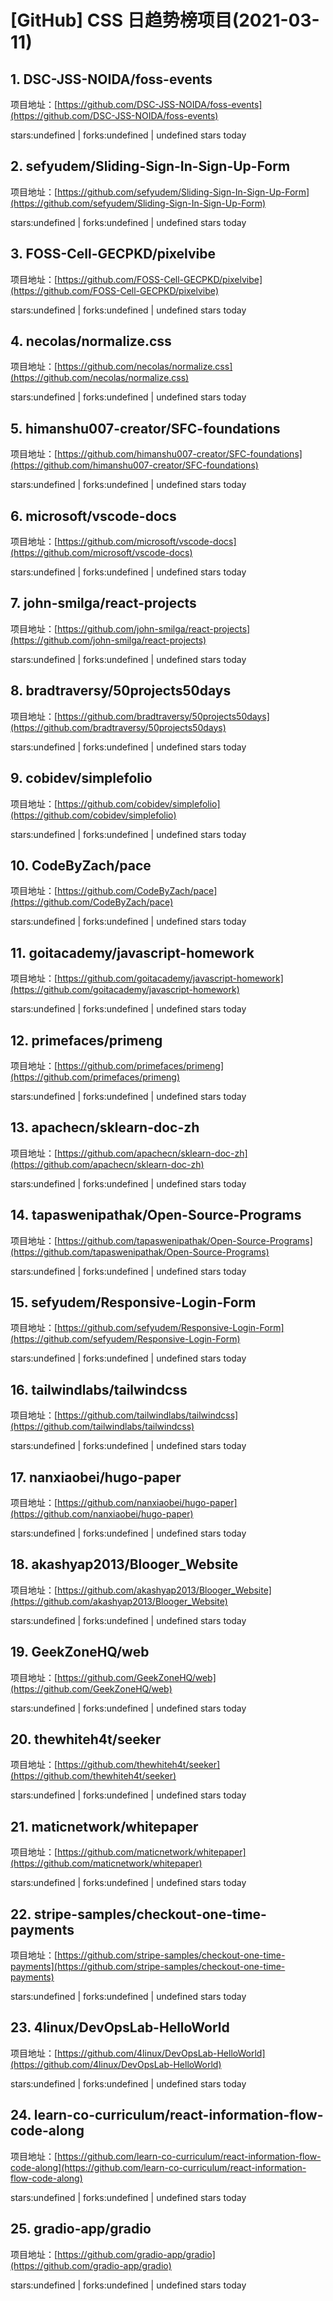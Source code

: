 # [GitHub] CSS 日趋势榜项目(2021-03-11)

## 1. DSC-JSS-NOIDA/foss-events 

项目地址：[https://github.com/DSC-JSS-NOIDA/foss-events](https://github.com/DSC-JSS-NOIDA/foss-events)

stars:undefined | forks:undefined | undefined stars today 



## 2. sefyudem/Sliding-Sign-In-Sign-Up-Form 

项目地址：[https://github.com/sefyudem/Sliding-Sign-In-Sign-Up-Form](https://github.com/sefyudem/Sliding-Sign-In-Sign-Up-Form)

stars:undefined | forks:undefined | undefined stars today 



## 3. FOSS-Cell-GECPKD/pixelvibe 

项目地址：[https://github.com/FOSS-Cell-GECPKD/pixelvibe](https://github.com/FOSS-Cell-GECPKD/pixelvibe)

stars:undefined | forks:undefined | undefined stars today 



## 4. necolas/normalize.css 

项目地址：[https://github.com/necolas/normalize.css](https://github.com/necolas/normalize.css)

stars:undefined | forks:undefined | undefined stars today 



## 5. himanshu007-creator/SFC-foundations 

项目地址：[https://github.com/himanshu007-creator/SFC-foundations](https://github.com/himanshu007-creator/SFC-foundations)

stars:undefined | forks:undefined | undefined stars today 



## 6. microsoft/vscode-docs 

项目地址：[https://github.com/microsoft/vscode-docs](https://github.com/microsoft/vscode-docs)

stars:undefined | forks:undefined | undefined stars today 



## 7. john-smilga/react-projects 

项目地址：[https://github.com/john-smilga/react-projects](https://github.com/john-smilga/react-projects)

stars:undefined | forks:undefined | undefined stars today 



## 8. bradtraversy/50projects50days 

项目地址：[https://github.com/bradtraversy/50projects50days](https://github.com/bradtraversy/50projects50days)

stars:undefined | forks:undefined | undefined stars today 



## 9. cobidev/simplefolio 

项目地址：[https://github.com/cobidev/simplefolio](https://github.com/cobidev/simplefolio)

stars:undefined | forks:undefined | undefined stars today 



## 10. CodeByZach/pace 

项目地址：[https://github.com/CodeByZach/pace](https://github.com/CodeByZach/pace)

stars:undefined | forks:undefined | undefined stars today 



## 11. goitacademy/javascript-homework 

项目地址：[https://github.com/goitacademy/javascript-homework](https://github.com/goitacademy/javascript-homework)

stars:undefined | forks:undefined | undefined stars today 



## 12. primefaces/primeng 

项目地址：[https://github.com/primefaces/primeng](https://github.com/primefaces/primeng)

stars:undefined | forks:undefined | undefined stars today 



## 13. apachecn/sklearn-doc-zh 

项目地址：[https://github.com/apachecn/sklearn-doc-zh](https://github.com/apachecn/sklearn-doc-zh)

stars:undefined | forks:undefined | undefined stars today 



## 14. tapaswenipathak/Open-Source-Programs 

项目地址：[https://github.com/tapaswenipathak/Open-Source-Programs](https://github.com/tapaswenipathak/Open-Source-Programs)

stars:undefined | forks:undefined | undefined stars today 



## 15. sefyudem/Responsive-Login-Form 

项目地址：[https://github.com/sefyudem/Responsive-Login-Form](https://github.com/sefyudem/Responsive-Login-Form)

stars:undefined | forks:undefined | undefined stars today 



## 16. tailwindlabs/tailwindcss 

项目地址：[https://github.com/tailwindlabs/tailwindcss](https://github.com/tailwindlabs/tailwindcss)

stars:undefined | forks:undefined | undefined stars today 



## 17. nanxiaobei/hugo-paper 

项目地址：[https://github.com/nanxiaobei/hugo-paper](https://github.com/nanxiaobei/hugo-paper)

stars:undefined | forks:undefined | undefined stars today 



## 18. akashyap2013/Blooger_Website 

项目地址：[https://github.com/akashyap2013/Blooger_Website](https://github.com/akashyap2013/Blooger_Website)

stars:undefined | forks:undefined | undefined stars today 



## 19. GeekZoneHQ/web 

项目地址：[https://github.com/GeekZoneHQ/web](https://github.com/GeekZoneHQ/web)

stars:undefined | forks:undefined | undefined stars today 



## 20. thewhiteh4t/seeker 

项目地址：[https://github.com/thewhiteh4t/seeker](https://github.com/thewhiteh4t/seeker)

stars:undefined | forks:undefined | undefined stars today 



## 21. maticnetwork/whitepaper 

项目地址：[https://github.com/maticnetwork/whitepaper](https://github.com/maticnetwork/whitepaper)

stars:undefined | forks:undefined | undefined stars today 



## 22. stripe-samples/checkout-one-time-payments 

项目地址：[https://github.com/stripe-samples/checkout-one-time-payments](https://github.com/stripe-samples/checkout-one-time-payments)

stars:undefined | forks:undefined | undefined stars today 



## 23. 4linux/DevOpsLab-HelloWorld 

项目地址：[https://github.com/4linux/DevOpsLab-HelloWorld](https://github.com/4linux/DevOpsLab-HelloWorld)

stars:undefined | forks:undefined | undefined stars today 



## 24. learn-co-curriculum/react-information-flow-code-along 

项目地址：[https://github.com/learn-co-curriculum/react-information-flow-code-along](https://github.com/learn-co-curriculum/react-information-flow-code-along)

stars:undefined | forks:undefined | undefined stars today 



## 25. gradio-app/gradio 

项目地址：[https://github.com/gradio-app/gradio](https://github.com/gradio-app/gradio)

stars:undefined | forks:undefined | undefined stars today 



